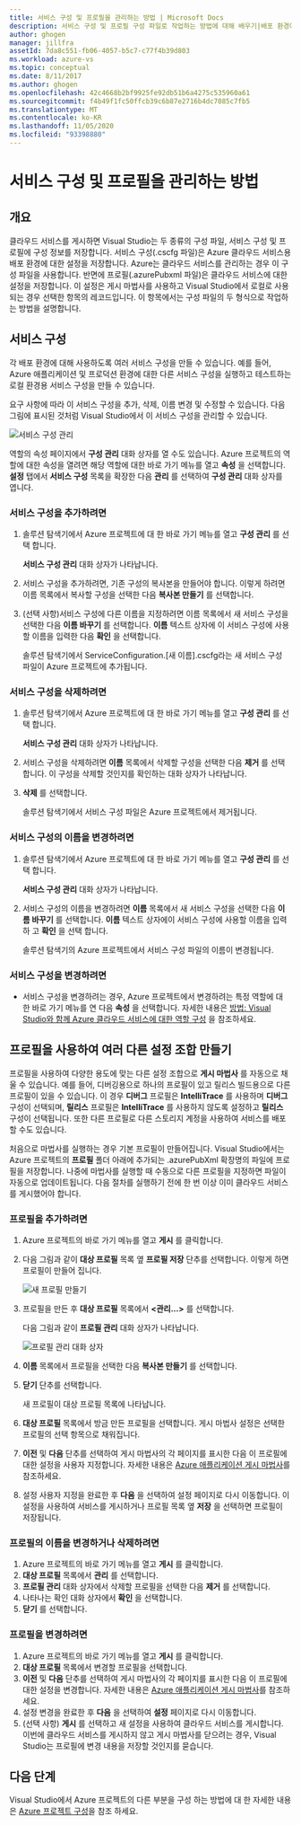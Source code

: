 ```yaml
---
title: 서비스 구성 및 프로필을 관리하는 방법 | Microsoft Docs
description: 서비스 구성 및 프로필 구성 파일로 작업하는 방법에 대해 배우기|배포 환경에 대한 설정을 저장하고 클라우드 서비스에 대한 설정을 게시합니다.
author: ghogen
manager: jillfra
assetId: 7da8c551-fb06-4057-b5c7-c77f4b39d803
ms.workload: azure-vs
ms.topic: conceptual
ms.date: 8/11/2017
ms.author: ghogen
ms.openlocfilehash: 42c4668b2bf9925fe92db51b6a4275c535960a61
ms.sourcegitcommit: f4b49f1fc50ffcb39c6b87e2716b4dc7085c7fb5
ms.translationtype: MT
ms.contentlocale: ko-KR
ms.lasthandoff: 11/05/2020
ms.locfileid: "93398880"
---
```

# <a name="how-to-manage-service-configurations-and-profiles"></a>서비스 구성 및 프로필을 관리하는 방법
## <a name="overview"></a>개요
클라우드 서비스를 게시하면 Visual Studio는 두 종류의 구성 파일, 서비스 구성 및 프로필에 구성 정보를 저장합니다. 서비스 구성(.cscfg 파일)은 Azure 클라우드 서비스용 배포 환경에 대한 설정을 저장합니다. Azure는 클라우드 서비스를 관리하는 경우 이 구성 파일을 사용합니다. 반면에 프로필(.azurePubxml 파일)은 클라우드 서비스에 대한 설정을 저장합니다. 이 설정은 게시 마법사를 사용하고 Visual Studio에서 로컬로 사용되는 경우 선택한 항목의 레코드입니다. 이 항목에서는 구성 파일의 두 형식으로 작업하는 방법을 설명합니다.

## <a name="service-configurations"></a>서비스 구성
각 배포 환경에 대해 사용하도록 여러 서비스 구성을 만들 수 있습니다. 예를 들어, Azure 애플리케이션 및 프로덕션 환경에 대한 다른 서비스 구성을 실행하고 테스트하는 로컬 환경용 서비스 구성을 만들 수 있습니다.

요구 사항에 따라 이 서비스 구성을 추가, 삭제, 이름 변경 및 수정할 수 있습니다. 다음 그림에 표시된 것처럼 Visual Studio에서 이 서비스 구성을 관리할 수 있습니다.

![서비스 구성 관리](./media/vs-azure-tools-service-configurations-and-profiles-how-to-manage/manage-service-config.png)

역할의 속성 페이지에서 **구성 관리** 대화 상자를 열 수도 있습니다. Azure 프로젝트의 역할에 대한 속성을 열려면 해당 역할에 대한 바로 가기 메뉴를 열고 **속성** 을 선택합니다. **설정** 탭에서 **서비스 구성** 목록을 확장한 다음 **관리** 를 선택하여 **구성 관리** 대화 상자를 엽니다.

### <a name="to-add-a-service-configuration"></a>서비스 구성을 추가하려면
1. 솔루션 탐색기에서 Azure 프로젝트에 대 한 바로 가기 메뉴를 열고 **구성 관리** 를 선택 합니다.

    **서비스 구성 관리** 대화 상자가 나타납니다.
2. 서비스 구성을 추가하려면, 기존 구성의 복사본을 만들어야 합니다. 이렇게 하려면 이름 목록에서 복사할 구성을 선택한 다음 **복사본 만들기** 를 선택합니다.
3. (선택 사항)서비스 구성에 다른 이름을 지정하려면 이름 목록에서 새 서비스 구성을 선택한 다음 **이름 바꾸기** 를 선택합니다. **이름** 텍스트 상자에 이 서비스 구성에 사용할 이름을 입력한 다음 **확인** 을 선택합니다.

    솔루션 탐색기에서 ServiceConfiguration.[새 이름].cscfg라는 새 서비스 구성 파일이 Azure 프로젝트에 추가됩니다.

### <a name="to-delete-a-service-configuration"></a>서비스 구성을 삭제하려면
1. 솔루션 탐색기에서 Azure 프로젝트에 대 한 바로 가기 메뉴를 열고 **구성 관리** 를 선택 합니다.

    **서비스 구성 관리** 대화 상자가 나타납니다.
2. 서비스 구성을 삭제하려면 **이름** 목록에서 삭제할 구성을 선택한 다음 **제거** 를 선택합니다. 이 구성을 삭제할 것인지를 확인하는 대화 상자가 나타납니다.
3. **삭제** 를 선택합니다.

     솔루션 탐색기에서 서비스 구성 파일은 Azure 프로젝트에서 제거됩니다.

### <a name="to-rename-a-service-configuration"></a>서비스 구성의 이름을 변경하려면
1. 솔루션 탐색기에서 Azure 프로젝트에 대 한 바로 가기 메뉴를 열고 **구성 관리** 를 선택 합니다.

    **서비스 구성 관리** 대화 상자가 나타납니다.
2. 서비스 구성의 이름을 변경하려면 **이름** 목록에서 새 서비스 구성을 선택한 다음 **이름 바꾸기** 를 선택합니다. **이름** 텍스트 상자에이 서비스 구성에 사용할 이름을 입력 하 고 **확인** 을 선택 합니다.

    솔루션 탐색기의 Azure 프로젝트에서 서비스 구성 파일의 이름이 변경됩니다.

### <a name="to-change-a-service-configuration"></a>서비스 구성을 변경하려면
* 서비스 구성을 변경하려는 경우, Azure 프로젝트에서 변경하려는 특정 역할에 대 한 바로 가기 메뉴를 연 다음 **속성** 을 선택합니다. 자세한 내용은 [방법: Visual Studio와 함께 Azure 클라우드 서비스에 대한 역할 구성](vs-azure-tools-configure-roles-for-cloud-service.md) 을 참조하세요.

## <a name="make-different-setting-combinations-by-using-profiles"></a>프로필을 사용하여 여러 다른 설정 조합 만들기
프로필을 사용하여 다양한 용도에 맞는 다른 설정 조합으로 **게시 마법사** 를 자동으로 채울 수 있습니다. 예를 들어, 디버깅용으로 하나의 프로필이 있고 릴리스 빌드용으로 다른 프로필이 있을 수 있습니다. 이 경우 **디버그** 프로필은 **IntelliTrace** 를 사용하며 **디버그** 구성이 선택되며, **릴리스** 프로필은 **IntelliTrace** 를 사용하지 않도록 설정하고 **릴리스** 구성이 선택됩니다. 또한 다른 프로필로 다른 스토리지 계정을 사용하여 서비스를 배포할 수도 있습니다.

처음으로 마법사를 실행하는 경우 기본 프로필이 만들어집니다. Visual Studio에서는 Azure 프로젝트의 **프로필** 폴더 아래에 추가되는 .azurePubXml 확장명의 파일에 프로필을 저장합니다. 나중에 마법사를 실행할 때 수동으로 다른 프로필을 지정하면 파일이 자동으로 업데이트됩니다. 다음 절차를 실행하기 전에 한 번 이상 이미 클라우드 서비스를 게시했어야 합니다.

### <a name="to-add-a-profile"></a>프로필을 추가하려면
1. Azure 프로젝트의 바로 가기 메뉴를 열고 **게시** 를 클릭합니다.
2. 다음 그림과 같이 **대상 프로필** 목록 옆 **프로필 저장** 단추를 선택합니다. 이렇게 하면 프로필이 만들어 집니다.

    ![새 프로필 만들기](./media/vs-azure-tools-service-configurations-and-profiles-how-to-manage/create-new-profile.png)
3. 프로필을 만든 후 **대상 프로필** 목록에서 **<관리...>** 를 선택합니다.

    다음 그림과 같이 **프로필 관리** 대화 상자가 나타납니다.

    ![프로필 관리 대화 상자](./media/vs-azure-tools-service-configurations-and-profiles-how-to-manage/manage-profiles.png)
4. **이름** 목록에서 프로필을 선택한 다음 **복사본 만들기** 를 선택합니다.
5. **닫기** 단추를 선택합니다.

    새 프로필이 대상 프로필 목록에 나타납니다.
6. **대상 프로필** 목록에서 방금 만든 프로필을 선택합니다. 게시 마법사 설정은 선택한 프로필의 선택 항목으로 채워집니다.
7. **이전** 및 **다음** 단추를 선택하여 게시 마법사의 각 페이지를 표시한 다음 이 프로필에 대한 설정을 사용자 지정합니다. 자세한 내용은 [Azure 애플리케이션 게시 마법사](vs-azure-tools-publish-azure-application-wizard.md)를 참조하세요.
8. 설정 사용자 지정을 완료한 후 **다음** 을 선택하여 설정 페이지로 다시 이동합니다. 이 설정을 사용하여 서비스를 게시하거나 프로필 목록 옆 **저장** 을 선택하면 프로필이 저장됩니다.

### <a name="to-rename-or-delete-a-profile"></a>프로필의 이름을 변경하거나 삭제하려면
1. Azure 프로젝트의 바로 가기 메뉴를 열고 **게시** 를 클릭합니다.
2. **대상 프로필** 목록에서 **관리** 를 선택합니다.
3. **프로필 관리** 대화 상자에서 삭제할 프로필을 선택한 다음 **제거** 를 선택합니다.
4. 나타나는 확인 대화 상자에서 **확인** 을 선택합니다.
5. **닫기** 를 선택합니다.

### <a name="to-change-a-profile"></a>프로필을 변경하려면
1. Azure 프로젝트의 바로 가기 메뉴를 열고 **게시** 를 클릭합니다.
2. **대상 프로필** 목록에서 변경할 프로필을 선택합니다.
3. **이전** 및 **다음** 단추를 선택하여 게시 마법사의 각 페이지를 표시한 다음 이 프로필에 대한 설정을 변경합니다. 자세한 내용은 [Azure 애플리케이션 게시 마법사](vs-azure-tools-publish-azure-application-wizard.md)를 참조하세요.
4. 설정 변경을 완료한 후 **다음** 을 선택하여 **설정** 페이지로 다시 이동합니다.
5. (선택 사항) **게시** 를 선택하고 새 설정을 사용하여 클라우드 서비스를 게시합니다. 이번에 클라우드 서비스를 게시하지 않고 게시 마법사를 닫으려는 경우, Visual Studio는 프로필에 변경 내용을 저장할 것인지를 묻습니다.

## <a name="next-steps"></a>다음 단계
Visual Studio에서 Azure 프로젝트의 다른 부분을 구성 하는 방법에 대 한 자세한 내용은 [Azure 프로젝트 구성](vs-azure-tools-cloud-service-retain-a-constant-virtual-ip-address.md)을 참조 하세요.
